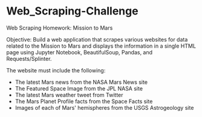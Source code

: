 # Web_Scraping-Challenge
Web Scraping Homework:  Mission to Mars

Objective:  Build a web application that scrapes various websites for data related to the Mission to Mars and displays the information in a single HTML page using Jupyter Notebook, BeautifulSoup, Pandas, and Requests/Splinter.

The website must include the following:
* The latest Mars news from the NASA Mars News site
* The Featured Space Image from the JPL NASA site
* The latest Mars weather tweet from Twitter
* The Mars Planet Profile facts from the Space Facts site
* Images of each of Mars' hemispheres from the USGS Astrogeology site



